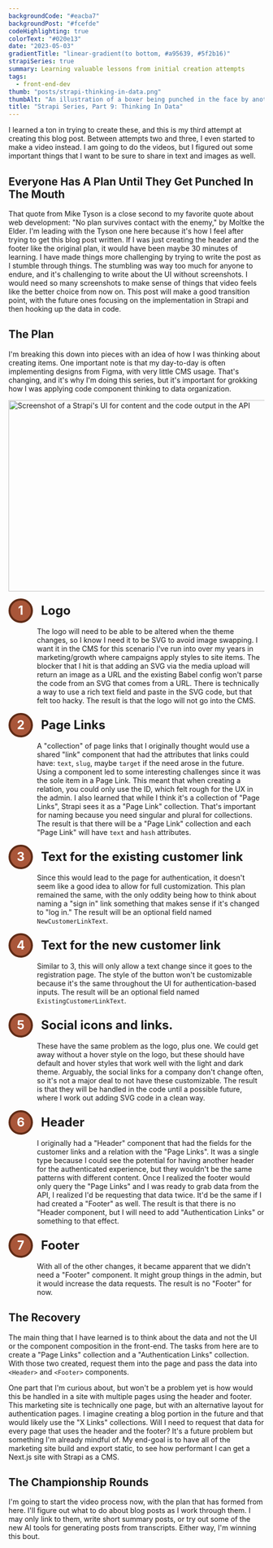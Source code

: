 ```yaml
---
backgroundCode: "#eacba7"
backgroundPost: "#fcefde"
codeHighlighting: true
colorText: "#020e13"
date: "2023-05-03"
gradientTitle: "linear-gradient(to bottom, #a95639, #5f2b16)"
strapiSeries: true
summary: Learning valuable lessons from initial creation attempts
tags:
  - front-end-dev
thumb: "posts/strapi-thinking-in-data.png"
thumbAlt: "An illustration of a boxer being punched in the face by another boxer, with the boxing ring in the background, in the style of an oil painting, viewed from an overhead perspective --v 5 --ar 3:2"
title: "Strapi Series, Part 9: Thinking In Data"
---
```


<style>
  /* If I like this, I should move it up to posts, at least for the series */
  .circle {
    align-items: center;
    background: #a95639;
    border: 0.25rem solid #5f2b16;
    border-radius: 50%;
    color: #fff;
    display: flex;
    font-weight: bold;
    height: 2.5rem;
    margin-right: 1rem;
    justify-content: center;
    width: 2.5rem;
  }

  dt {
    display: flex;
    align-items: center;
    font-size: 1.5rem;
    font-weight: 700;
    margin-bottom: 0.5rem;
  }

  dd {
    margin-inline-start: 3.5rem;
  }

  dd:not(:last-child) {
    margin-bottom: 1rem;
  }
</style>

I learned a ton in trying to create these, and this is my third attempt at creating this blog post. Between attempts two and three, I even started to make a video instead. I am going to do the videos, but I figured out some important things that I want to be sure to share in text and images as well.

## Everyone Has A Plan Until They Get Punched In The Mouth

That quote from Mike Tyson is a close second to my favorite quote about web development: "No plan survives contact with the enemy," by Moltke the Elder. I'm leading with the Tyson one here because it's how I feel after trying to get this blog post written. If I was just creating the header and the footer like the original plan, it would have been maybe 30 minutes of learning. I have made things more challenging by trying to write the post as I stumble through things. The stumbling was way too much for anyone to endure, and it's challenging to write about the UI without screenshots. I would need so many screenshots to make sense of things that video feels like the better choice from now on. This post will make a good transition point, with the future ones focusing on the implementation in Strapi and then hooking up the data in code.

## The Plan

I'm breaking this down into pieces with an idea of how I was thinking about creating items. One important note is that my day-to-day is often implementing designs from Figma, with very little CMS usage. That's changing, and it's why I'm doing this series, but it's important for grokking how I was applying code component thinking to data organization.

<img class="full-to-half-bleed" height="376" src="https://res.cloudinary.com/dtlow08pj/image/upload/f_auto,c_limit,w_686,q_auto/v1681092603/posts/strapi-header-and-footer-data.png" alt="Screenshot of a Strapi's UI for content and the code output in the API" srcset="https://res.cloudinary.com/dtlow08pj/image/upload/f_auto,c_limit,w_686,q_auto/v1681092603/posts/strapi-header-and-footer-data.png 718w, https://res.cloudinary.com/dtlow08pj/image/upload/f_auto,c_limit,w_2272,q_auto/v1681092603/posts/strapi-header-and-footer-data.png 768w" width="1144" />

<dl>
  <dt>
    <span class="circle">1</span>
    Logo
  </dt>
  <dd>
    The logo will need to be able to be altered when the theme changes, so I know I need it to be SVG to avoid image swapping. I want it in the CMS for this scenario I've run into over my years in marketing/growth where campaigns apply styles to site items. The blocker that I hit is that adding an SVG via the media upload will return an image as a URL and the existing Babel config won't parse the code from an SVG that comes from a URL. There is technically a way to use a rich text field and paste in the SVG code, but that felt too hacky. The result is that the logo will not go into the CMS.
  </dd>
  <dt>
    <span class="circle">2</span>
    Page Links
  </dt>
  <dd>
    A "collection" of page links that I originally thought would use a shared "link" component that had the attributes that links could have: <code>text</code>, <code>slug</code>, maybe <code>target</code> if the need arose in the future. Using a component led to some interesting challenges since it was the sole item in a Page Link. This meant that when creating a relation, you could only use the ID, which felt rough for the UX in the admin. I also learned that while I think it's a collection of "Page Links", Strapi sees it as a "Page Link" collection. That's important for naming because you need singular and plural for collections. The result is that there will be a "Page Link" collection and each "Page Link" will have <code>text</code> and <code>hash</code> attributes. 
  </dd>
  <dt>
    <span class="circle">3</span>
    Text for the existing customer link
  </dt>
  <dd>
    Since this would lead to the page for authentication, it doesn't seem like a good idea to allow for full customization. This plan remained the same, with the only oddity being how to think about naming a "sign in" link something that makes sense if it's changed to "log in." The result will be an optional field named <code>NewCustomerLinkText</code>.
  </dd>
  <dt>
    <span class="circle">4</span>
    Text for the new customer link
  </dt>
  <dd>
    Similar to 3, this will only allow a text change since it goes to the registration page. The style of the button won't be customizable because it's the same throughout the UI for authentication-based inputs. The result will be an optional field named <code>ExistingCustomerLinkText</code>.
  </dd>
  <dt>
    <span class="circle">5</span>
    Social icons and links. 
  </dt>
  <dd>
    These have the same problem as the logo, plus one. We could get away without a hover style on the logo, but these should have default and hover styles that work well with the light and dark theme. Arguably, the social links for a company don't change often, so it's not a major deal to not have these customizable. The result is that they will be handled in the code until a possible future, where I work out adding SVG code in a clean way.
  </dd>
  <dt>
    <span class="circle">6</span>
    Header
  </dt>
  <dd>
    I originally had a "Header" component that had the fields for the customer links and a relation with the "Page Links". It was a single type because I could see the potential for having another header for the authenticated experience, but they wouldn't be the same patterns with different content. Once I realized the footer would only query the "Page Links" and I was ready to grab data from the API, I realized I'd be requesting that data twice. It'd be the same if I had created a "Footer" as well. The result is that there is no "Header component, but I will need to add "Authentication Links" or something to that effect.
  </dd>
  <dt>
    <span class="circle">7</span>
    Footer
  </dt>
  <dd>
    With all of the other changes, it became apparent that we didn't need a "Footer" component. It might group things in the admin, but it would increase the data requests. The result is no "Footer" for now. 
  </dd>
</dl>

## The Recovery

The main thing that I have learned is to think about the data and not the UI or the component composition in the front-end. The tasks from here are to create a "Page Links" collection and a "Authentication Links" collection. With those two created, request them into the page and pass the data into `<Header>` and `<Footer>` components.

One part that I'm curious about, but won't be a problem yet is how would this be handled in a site with multiple pages using the header and footer. This marketing site is technically one page, but with an alternative layout for authentication pages. I imagine creating a blog portion in the future and that would likely use the "X Links" collections. Will I need to request that data for every page that uses the header and the footer? It's a future problem but something I'm already mindful of. My end-goal is to have all of the marketing site build and export static, to see how performant I can get a Next.js site with Strapi as a CMS.

## The Championship Rounds

I'm going to start the video process now, with the plan that has formed from here. I'll figure out what to do about blog posts as I work through them. I may only link to them, write short summary posts, or try out some of the new AI tools for generating posts from transcripts. Either way, I'm winning this bout.
